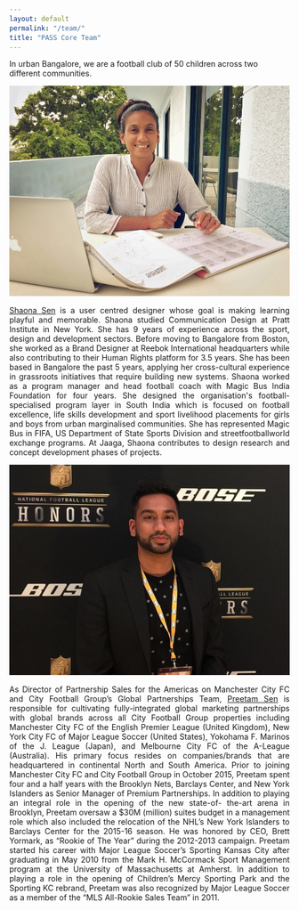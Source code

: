 ```yaml
---
layout: default
permalink: "/team/"
title: "PASS Core Team"
---
```


<div class="inner">
    <div class="about-headline">
        <p>In urban Bangalore, we are a football club of 50 children across two different communities.</p>
    </div>
    <div class="row">
        <div class="6u 12u$(small) bio">
            <span class="image fit"><img src="/assets/images/shaona.jpg" alt=""></span>
            <p align="justify"><a href="https://www.linkedin.com/in/shaonasen/" target="_blank">Shaona Sen</a> is a user centred designer whose goal is making learning playful and memorable. Shaona studied Communication Design at Pratt Institute in New York. She has 9 years of experience across the sport, design and development sectors. Before moving to Bangalore from Boston, she worked as a Brand Designer at Reebok International headquarters while also contributing to their Human Rights platform for 3.5 years. She has been based in Bangalore the past 5 years, applying her cross-cultural experience in grassroots initiatives that require building new systems. Shaona worked as a program manager and head football coach with Magic Bus India Foundation for four years. She designed the organisation's football-specialised program layer in South India which is focused on football excellence, life skills development and sport livelihood placements for girls and boys from urban marginalised communities. She has represented Magic Bus in FIFA, US Department of State Sports Division and streetfootballworld exchange programs. At Jaaga, Shaona contributes to design research and concept development phases of projects.</p>
        </div>
        <div class="6u 12u$(small) bio">
            <span class="image fit"><img src="/assets/images/preetam.jpg" alt=""></span>
            <p align="justify">As Director of Partnership Sales for the Americas on Manchester City FC and City Football Group’s Global Partnerships Team, <a href="https://www.linkedin.com/in/preetamsen/" target="_blank">Preetam Sen</a> is responsible for cultivating fully-integrated global
                marketing partnerships with global brands across all City Football Group properties including
                Manchester City FC of the English Premier League (United Kingdom), New York City FC of Major League  Soccer (United States), Yokohama F. Marinos of the J. League (Japan), and Melbourne City FC of the A-League (Australia). His primary focus resides on companies/brands that are headquartered in continental North and South America. Prior to joining Manchester City FC and City Football Group in October 2015, Preetam spent four and a half years with the Brooklyn Nets, Barclays Center, and New York Islanders as Senior Manager of Premium Partnerships. In addition to playing an integral role in the opening of the new state-of- the-art arena in Brooklyn, Preetam oversaw a $30M (million) suites budget in a management role which also included the relocation of the NHL’s New York Islanders to Barclays Center for the 2015-16 season. He was honored by CEO, Brett Yormark, as “Rookie of The Year” during the 2012-2013 campaign. Preetam started his career with Major League Soccer’s Sporting Kansas City after graduating in May 2010 from the Mark H. McCormack Sport Management program at the University of Massachusetts at Amherst. In addition to playing a role in the opening of Children’s Mercy Sporting Park and the Sporting KC rebrand, Preetam was also recognized by Major League Soccer as a member of the “MLS All-Rookie Sales Team” in 2011.</p>
        </div>
    </div>
</div>